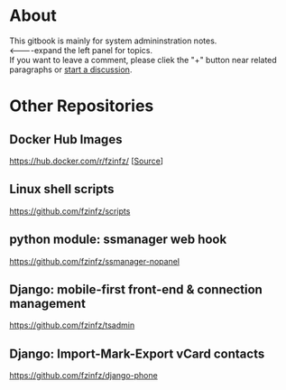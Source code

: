 # About
This gitbook is mainly for system admininstration notes.  
<----expand the left panel for topics.  
If you want to leave a comment, please cliek the "+" button near related paragraphs or [start a discussion](https://www.gitbook.com/book/fzinfz/notes/discussions/new).

# Other Repositories
## Docker Hub Images
https://hub.docker.com/r/fzinfz/  [[Source](https://github.com/fzinfz/docker-images/)]

## Linux shell scripts
https://github.com/fzinfz/scripts

## python module: ssmanager web hook
https://github.com/fzinfz/ssmanager-nopanel

## Django: mobile-first front-end & connection management
https://github.com/fzinfz/tsadmin

## Django: Import-Mark-Export vCard contacts
https://github.com/fzinfz/django-phone